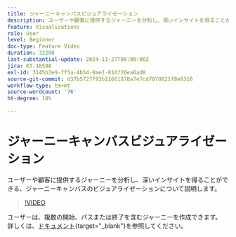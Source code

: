 ```yaml
---
title: ジャーニーキャンバスビジュアライゼーション
description: ユーザーや顧客に提供するジャーニーを分析し、深いインサイトを得ることができる、ジャーニーキャンバスのビジュアライゼーションについて説明します。
feature: Visualizations
role: User
level: Beginner
doc-type: Feature Video
duration: 32280
last-substantial-update: 2024-11-27T00:00:00Z
jira: KT-16598
exl-id: 3145b3e9-ff5a-4b54-9ae1-816f26ea6ad8
source-git-commit: d37b5727f93b11661878a7e7cd7070821f8e8318
workflow-type: tm+mt
source-wordcount: '76'
ht-degree: 18%

---
```


# ジャーニーキャンバスビジュアライゼーション

ユーザーや顧客に提供するジャーニーを分析し、深いインサイトを得ることができる、ジャーニーキャンバスのビジュアライゼーションについて説明します。

>[!VIDEO](https://video.tv.adobe.com/v/3440627/?learn=on&captions=jpn)

ユーザーは、複数の開始、パスまたは終了を含むジャーニーを作成できます。 詳しくは、[ドキュメント](https://experienceleague.adobe.com/ja/docs/analytics-platform/using/cja-workspace/visualizations/journey-canvas/journey-canvas){target="_blank"}を参照してください。
